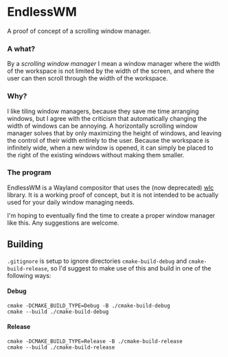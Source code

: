 # EndlessWM
A proof of concept of a scrolling window manager.

### A what?
By a _scrolling window manager_ I mean a window manager where the width of the workspace is not limited by the width of the screen, and where the user can then scroll through the width of the workspace.

### Why?
I like tiling window managers, because they save me time arranging windows, but I agree with the criticism that automatically changing the width of windows can be annoying.
A horizontally scrolling window manager solves that by only maximizing the height of windows, and leaving the control of their width entirely to the user.
Because the workspace is infinitely wide, when a new window is opened, it can simply be placed to the right of the existing windows without making them smaller.

### The program
EndlessWM is a Wayland compositor that uses the (now deprecated) [wlc](https://github.com/Cloudef/wlc) library.
It is a working proof of concept, but it is not intended to be actually used for your daily window managing needs.

I'm hoping to eventually find the time to create a proper window manager like this.
Any suggestions are welcome.

## Building
`.gitignore` is setup to ignore directories `cmake-build-debug` and `cmake-build-release`, so I'd suggest to make use of this and build in one of the following ways:

#### Debug
```
cmake -DCMAKE_BUILD_TYPE=Debug -B ./cmake-build-debug
cmake --build ./cmake-build-debug
```

#### Release
```
cmake -DCMAKE_BUILD_TYPE=Release -B ./cmake-build-release
cmake --build ./cmake-build-release
```
